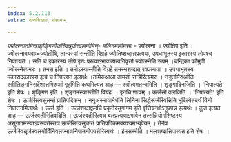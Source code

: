 ```yaml
---
index: 5.2.113
sutra: दन्तशिखात् संज्ञायाम्

---
```

_ज्योत्स्नातमिस्राशृङ्गिणोजस्विन्नूर्जस्वलगोमिन्- मलिनमलीमसाः_ - ज्योत्स्ना । ज्योतिष इति । ज्योत्स्नावयवाः=ज्योतीषि, तान्यस्यां सन्तीति विग्रहे ज्योतिष्शब्दान्नप्रत्ययः, उपधाभूतस्य इकारस्य लोपश्च निपात्यते । सति च इकारस्य लोपे इणः परत्वाऽभावात्षत्वनिवृत्तौ ज्योत्स्नेति रूपम् ।चन्द्रिका कौमुदी ज्योत्स्ने॑त्यमरः । तमस इति । तमोऽस्यास्तीति विग्रहे तमस्मशब्दात् रक्प्रत्ययाः । उपधाभूतस्य मकारादकारस्य इत्वं च निपात्यत इत्यर्थः ।तमिरुआआ तामसी रात्रि॑रित्यमरः । ननुतमिरुओ॑ति स्त्रीलिङ्गनिसर्देशात्तमिरुआं गृहमिति कथमित्यत आह — स्त्रीत्वमतन्त्रमिति । शृङ्गादिनजिति । 'निपात्यते' इति शेषः । शृङ्गिण इति । शृङ्गमस्यास्तीति विग्रहः । इनचि णत्वम् । ऊर्जसो वलजिति । 'निपात्यते' इति शेषः । ऊर्जसित्यसुन्नन्तं प्रातिपदिकम् । ननुअस्मायामेधे॑ति लिनिना सिद्धेरूर्जस्विन्निति भूदित्येतदर्थं विनो निपातनमित्यर्थः । ऊर्ज इति । ऊर्जशब्दाद्वलचि प्रकृतेरसुगागम इति वृत्तिग्रन्थोऽनुपपन्न इत्यर्थः । कुत इत्यत आह — ऊर्जस्वतीरितिवदिति । ऊर्जस्वतीरित्यत्र बलप्रत्ययाऽभावेन तत्सन्नियोगशिष्टस्य असुगागमस्याऽप्रसक्तेस्तत्र ऊर्जसित्यसुन्नन्तं प्रातिपदिकमवयश्यमभ्युपेयम् । तेनैव ऊर्जस्विन्नूर्जस्वलयोर्विनिवलज्मात्रनिपातनोपपत्तेरित्यर्थः । ईमसच्चेति । मलशब्दान्निपात्यत इति शेषः ।